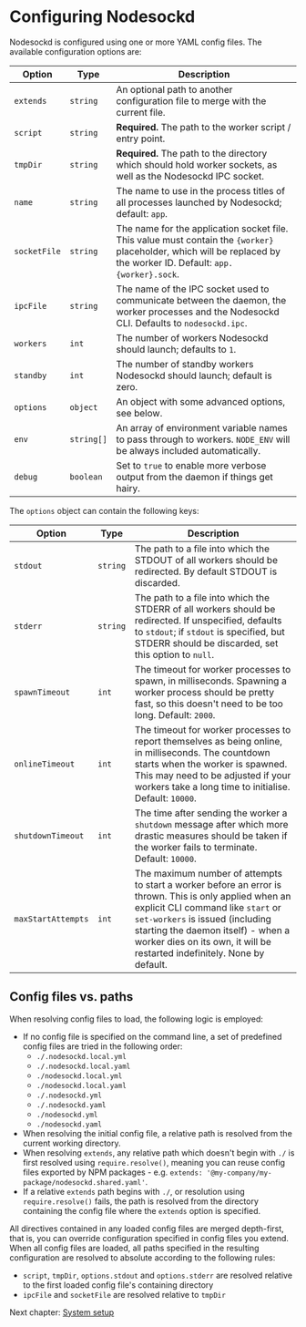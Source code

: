 # Configuring Nodesockd

Nodesockd is configured using one or more YAML config files. The available
configuration options are:

| Option       | Type       | Description                                                                                                                                                          |
|--------------|------------|----------------------------------------------------------------------------------------------------------------------------------------------------------------------|
| `extends`    | `string`   | An optional path to another configuration file to merge with the current file.                                                                                       |
| `script`     | `string`   | **Required.** The path to the worker script / entry point.                                                                                                           |
| `tmpDir`     | `string`   | **Required.** The path to the directory which should hold worker sockets, as well as the Nodesockd IPC socket.                                                       |
| `name`       | `string`   | The name to use in the process titles of all processes launched by Nodesockd; default: `app`.                                                                        |
| `socketFile` | `string`   | The name for the application socket file. This value must contain the `{worker}` placeholder, which will be replaced by the worker ID. Default: `app.{worker}.sock`. |
| `ipcFile`    | `string`   | The name of the IPC socket used to communicate between the daemon, the worker processes and the Nodesockd CLI. Defaults to `nodesockd.ipc`.                          |
| `workers`    | `int`      | The number of workers Nodesockd should launch; defaults to `1`.                                                                                                      |
| `standby`    | `int`      | The number of standby workers Nodesockd should launch; default is zero.                                                                                              |
| `options`    | `object`   | An object with some advanced options, see below.                                                                                                                     |
| `env`        | `string[]` | An array of environment variable names to pass through to workers. `NODE_ENV` will be always included automatically.                                                 |
| `debug`      | `boolean`  | Set to `true` to enable more verbose output from the daemon if things get hairy.                                                                                     |

The `options` object can contain the following keys:

| Option             | Type     | Description                                                                                                                                                                                                                                                                                       |
|--------------------|----------|---------------------------------------------------------------------------------------------------------------------------------------------------------------------------------------------------------------------------------------------------------------------------------------------------|
| `stdout`           | `string` | The path to a file into which the STDOUT of all workers should be redirected. By default STDOUT is discarded.                                                                                                                                                                                     |
| `stderr`           | `string` | The path to a file into which the STDERR of all workers should be redirected. If unspecified, defaults to `stdout`; if `stdout` is specified, but STDERR should be discarded, set this option to `null`.                                                                                          |
| `spawnTimeout`     | `int`    | The timeout for worker processes to spawn, in milliseconds. Spawning a worker process should be pretty fast, so this doesn't need to be too long. Default: `2000`.                                                                                                                                |
| `onlineTimeout`    | `int`    | The timeout for worker processes to report themselves as being online, in milliseconds. The countdown starts when the worker is spawned. This may need to be adjusted if your workers take a long time to initialise. Default: `10000`.                                                           |
| `shutdownTimeout`  | `int`    | The time after sending the worker a `shutdown` message after which more drastic measures should be taken if the worker fails to terminate. Default: `10000`.                                                                                                                                      |
| `maxStartAttempts` | `int`    | The maximum number of attempts to start a worker before an error is thrown. This is only applied when an explicit CLI command like `start` or `set-workers` is issued (including starting the daemon itself) - when a worker dies on its own, it will be restarted indefinitely. None by default. |


## Config files vs. paths

When resolving config files to load, the following logic is employed:
 - If no config file is specified on the command line,
   a set of predefined config files are tried in the following order:
   - `./.nodesockd.local.yml`
   - `./.nodesockd.local.yaml`
   - `./nodesockd.local.yml`
   - `./nodesockd.local.yaml`
   - `./.nodesockd.yml`
   - `./.nodesockd.yaml`
   - `./nodesockd.yml`
   - `./nodesockd.yaml`
 - When resolving the initial config file, a relative path is resolved
   from the current working directory.
 - When resolving `extends`, any relative path which doesn't begin with `./` is
   first resolved using `require.resolve()`, meaning you can reuse config files
   exported by NPM packages - e.g. `extends: '@my-company/my-package/nodesockd.shared.yaml'`.
 - If a relative `extends` path begins with `./`, or resolution using
   `require.resolve()` fails, the path is resolved from the directory containing
   the config file where the `extends` option is specified.

All directives contained in any loaded config files are merged depth-first,
that is, you can override configuration specified in config files you extend.
When all config files are loaded, all paths specified in the resulting
configuration are resolved to absolute according to the following rules:
 - `script`, `tmpDir`, `options.stdout` and `options.stderr` are resolved
   relative to the first loaded config file's containing directory
 - `ipcFile` and `socketFile` are resolved relative to `tmpDir`


Next chapter: [System setup][1]


[1]: user/04-setup.md
